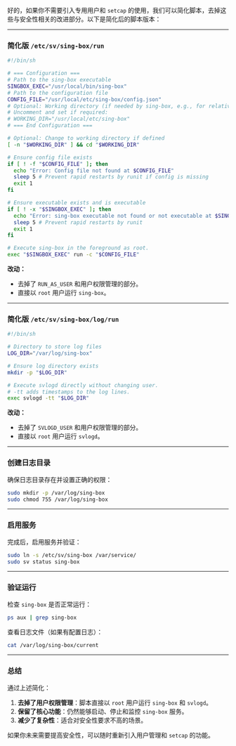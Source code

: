 好的，如果你不需要引入专用用户和 `setcap` 的使用，我们可以简化脚本，去掉这些与安全性相关的改进部分。以下是简化后的脚本版本：

---

### 简化版 `/etc/sv/sing-box/run`

```bash
#!/bin/sh

# === Configuration ===
# Path to the sing-box executable
SINGBOX_EXEC="/usr/local/bin/sing-box"
# Path to the configuration file
CONFIG_FILE="/usr/local/etc/sing-box/config.json"
# Optional: Working directory (if needed by sing-box, e.g., for relative paths)
# Uncomment and set if required:
# WORKING_DIR="/usr/local/etc/sing-box"
# === End Configuration ===

# Optional: Change to working directory if defined
[ -n "$WORKING_DIR" ] && cd "$WORKING_DIR"

# Ensure config file exists
if [ ! -f "$CONFIG_FILE" ]; then
  echo "Error: Config file not found at $CONFIG_FILE"
  sleep 5 # Prevent rapid restarts by runit if config is missing
  exit 1
fi

# Ensure executable exists and is executable
if [ ! -x "$SINGBOX_EXEC" ]; then
  echo "Error: sing-box executable not found or not executable at $SINGBOX_EXEC"
  sleep 5 # Prevent rapid restarts by runit
  exit 1
fi

# Execute sing-box in the foreground as root.
exec "$SINGBOX_EXEC" run -c "$CONFIG_FILE"
```

**改动：**
- 去掉了 `RUN_AS_USER` 和用户权限管理的部分。
- 直接以 `root` 用户运行 `sing-box`。

---

### 简化版 `/etc/sv/sing-box/log/run`

```bash
#!/bin/sh

# Directory to store log files
LOG_DIR="/var/log/sing-box"

# Ensure log directory exists
mkdir -p "$LOG_DIR"

# Execute svlogd directly without changing user.
# -tt adds timestamps to the log lines.
exec svlogd -tt "$LOG_DIR"
```

**改动：**
- 去掉了 `SVLOGD_USER` 和用户权限管理的部分。
- 直接以 `root` 用户运行 `svlogd`。

---

### 创建日志目录
确保日志目录存在并设置正确的权限：

```bash
sudo mkdir -p /var/log/sing-box
sudo chmod 755 /var/log/sing-box
```

---

### 启用服务
完成后，启用服务并验证：

```bash
sudo ln -s /etc/sv/sing-box /var/service/
sudo sv status sing-box
```

---

### 验证运行
检查 `sing-box` 是否正常运行：

```bash
ps aux | grep sing-box
```

查看日志文件（如果有配置日志）：

```bash
cat /var/log/sing-box/current
```

---

### 总结
通过上述简化：
1. **去掉了用户权限管理**：脚本直接以 `root` 用户运行 `sing-box` 和 `svlogd`。
2. **保留了核心功能**：仍然能够启动、停止和监控 `sing-box` 服务。
3. **减少了复杂性**：适合对安全性要求不高的场景。

如果你未来需要提高安全性，可以随时重新引入用户管理和 `setcap` 的功能。
